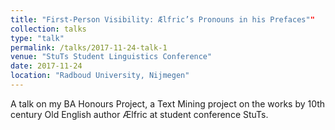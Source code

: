 ```yaml
---
title: "First-Person Visibility: Ælfric’s Pronouns in his Prefaces""
collection: talks
type: "talk"
permalink: /talks/2017-11-24-talk-1
venue: "StuTs Student Linguistics Conference"
date: 2017-11-24
location: "Radboud University, Nijmegen"
---
```


A talk on my BA Honours Project, a Text Mining project on the works by 10th century Old English author Ælfric at student conference StuTs.
